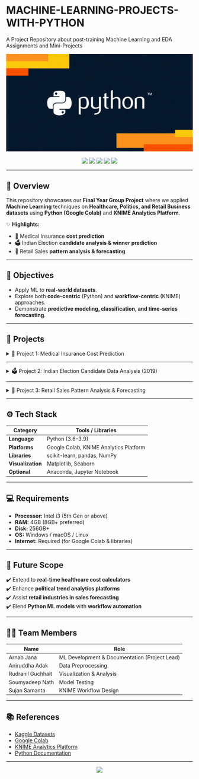 # MACHINE-LEARNING-PROJECTS-WITH-PYTHON
A Project Repository about post-training Machine Learning and EDA Assignments and Mini-Projects

<p align="center">
  <img src="assets/source_python_gif___Google_Search.gif" />
</p>

<p align="center">
  <img src="https://img.shields.io/badge/Machine%20Learning-Python-blue?logo=python" />
  <img src="https://img.shields.io/badge/Platform-Google%20Colab-orange?logo=googlecolab" />
  <img src="https://img.shields.io/badge/Analytics-KNIME-yellow?logo=knime" />
  <img src="https://img.shields.io/badge/Libraries-Scikit--learn%20%7C%20Pandas%20%7C%20NumPy-green" />
  <img src="https://img.shields.io/badge/Visualization-Matplotlib%20%7C%20Seaborn-red" />
</p>  

---

## 📌 Overview  
This repository showcases our **Final Year Group Project** where we applied **Machine Learning** techniques on **Healthcare, Politics, and Retail Business datasets** using **Python (Google Colab)** and **KNIME Analytics Platform**.  

✨ **Highlights:**  
- 🏥 Medical Insurance **cost prediction**  
- 🗳️ Indian Election **candidate analysis & winner prediction**  
- 🛒 Retail Sales **pattern analysis & forecasting**  

---

## 🎯 Objectives  
- Apply ML to **real-world datasets**.  
- Explore both **code-centric** (Python) and **workflow-centric** (KNIME) approaches.  
- Demonstrate **predictive modeling, classification, and time-series forecasting**.  

---

## 📂 Projects  

<details>
<summary> 🏥 Project 1: Medical Insurance Cost Prediction </summary>  

**Goal:** Predict insurance charges using demographic & lifestyle data.  
**Tools:** Google Colab, KNIME  
**Techniques:** Linear & Polynomial Regression, Feature Importance  

🔧 **Steps:**  
- Data cleaning & outlier removal  
- Regression modeling in Python (`scikit-learn`)  
- Visualization (`Seaborn`, `Matplotlib`)  
- KNIME workflow for automation  

</details>  

---

<details>
<summary> 🗳️ Project 2: Indian Election Candidate Data Analysis (2019) </summary>  

**Goal:** Analyze election data & predict outcomes.  
**Tools:** Google Colab  
**Techniques:** EDA, Classification, Visualization  

🔧 **Steps:**  
- Cleaned & validated constituency-level dataset  
- Analyzed **party-wise performance & vote shares**  
- Built classification logic for similar constituencies  

</details>  

---

<details>
<summary> 🛒 Project 3: Retail Sales Pattern Analysis & Forecasting </summary>  

**Goal:** Study historical sales & forecast trends.  
**Tools:** KNIME Analytics Platform  
**Techniques:** Aggregation, Visualization, Time-Series Forecasting  

🔧 **Steps:**  
- Preprocessing with KNIME nodes (File Reader, Rule Engine, GroupBy, Sorter)  
- Built dashboards (Line Plots, Bar Charts, Density Plots)  
- Derived **seasonal trends, promotions impact, product-wise performance**  

</details>  

---

## ⚙️ Tech Stack  

| Category       | Tools / Libraries |
|----------------|------------------|
| **Language**   | Python (3.6–3.9) |
| **Platforms**  | Google Colab, KNIME Analytics Platform |
| **Libraries**  | scikit-learn, pandas, NumPy |
| **Visualization** | Matplotlib, Seaborn |
| **Optional**   | Anaconda, Jupyter Notebook |

---

## 💻 Requirements  
- **Processor:** Intel i3 (5th Gen or above)  
- **RAM:** 4GB (8GB+ preferred)  
- **Disk:** 256GB+  
- **OS:** Windows / macOS / Linux  
- **Internet:** Required (for Google Colab & libraries)  

---

## 🌟 Future Scope  
✔️ Extend to **real-time healthcare cost calculators**  
✔️ Enhance **political trend analytics platforms**  
✔️ Assist **retail industries in sales forecasting**  
✔️ Blend **Python ML models** with **workflow automation**  

---

## 👨‍💻 Team Members  
| Name | Role |
|------|------|
| Arnab Jana | ML Development & Documentation (Project Lead) |
| Aniruddha Adak | Data Preprocessing |
| Rudranil Guchhait | Visualization & Analysis |
| Soumyadeep Nath | Model Testing |
| Sujan Samanta | KNIME Workflow Design |

---

## 📚 References  
- [Kaggle Datasets](https://www.kaggle.com)  
- [Google Colab](https://colab.research.google.com)  
- [KNIME Analytics Platform](https://www.knime.com)  
- [Python Documentation](https://docs.python.org)  

---

<p align="center">
  <img src="assets/ezgif-7b23d7e292487a_da500959c4a72da8dd39ce88fc97208c_abstract_waves_gif___Google_Search_gif___Crop_animated_images__GIF__APNG__WebP__AVIF_ (1).gif" />
</p>
